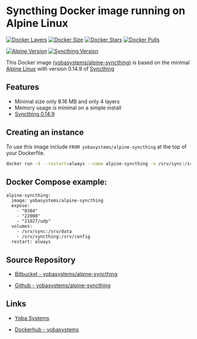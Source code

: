 # Syncthing Docker image running on Alpine Linux

[![Docker Layers](https://img.shields.io/badge/docker%20layers-4-blue.svg?maxAge=2592000?style=flat-square)](https://hub.docker.com/r/yobasystems/alpine-syncthing/) [![Docker Size](https://img.shields.io/badge/docker%20size-8.14%20MB-blue.svg?maxAge=2592000?style=flat-square)](https://hub.docker.com/r/yobasystems/alpine-syncthing/) [![Docker Stars](https://img.shields.io/docker/stars/yobasystems/alpine-syncthing.svg?maxAge=2592000?style=flat-square)](https://hub.docker.com/r/yobasystems/alpine-syncthing/) [![Docker Pulls](https://img.shields.io/docker/pulls/yobasystems/alpine-syncthing.svg?maxAge=2592000?style=flat-square)](https://hub.docker.com/r/yobasystems/alpine-syncthing/)

[![Alpine Version](https://img.shields.io/badge/alpine%20version-v3.4-green.svg?maxAge=2592000?style=flat-square)](http://alpinelinux.org/) [![Syncthing Version](https://img.shields.io/badge/syncthing%20version-v0.14.9-green.svg?maxAge=2592000?style=flat-square)](https://syncthing.net/)



This Docker image [(yobasystems/alpine-syncthing)](https://hub.docker.com/r/yobasystems/alpine-syncthing/) is based on the minimal [Alpine Linux](http://alpinelinux.org/) with version 0.14.9 of [Syncthing](https://syncthing.net/)

## Features

  * Minimal size only 8.16 MB and only 4 layers
  * Memory usage is minimal on a simple install
  * [Syncthing 0.14.9](https://syncthing.net/)


## Creating an instance

To use this image include `FROM yobasystems/alpine-syncthing` at the top of your Dockerfile.

```bash
docker run -d --restart=always --name alpine-syncthing -v /srv/sync:/srv/data -v /srv/syncthing:/srv/config -p 22000:22000  -p 21025:21025/udp -p 8384:8384 yobasystems/alpine-syncthing
```

## Docker Compose example:

```yalm
alpine-syncthing:
  image: yobasystems/alpine-syncthing
  expose:
    - "8384"
    - "22000"
    - "21027/udp"
  volumes:
    - /srv/sync:/srv/data
    - /srv/syncthing:/srv/config
  restart: always
```

## Source Repository

* [Bitbucket - yobasystems/alpine-syncthing](https://bitbucket.org/yobasystems/alpine-syncthing/)

* [Github - yobasystems/alpine-syncthing](https://github.com/yobasystems/alpine-syncthing)

## Links

* [Yoba Systems](https://www.yobasystems.co.uk/)

* [Dockerhub - yobasystems](https://hub.docker.com/u/yobasystems/)
